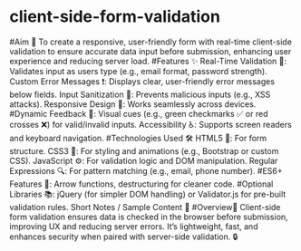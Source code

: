 # client-side-form-validation
#Aim 🎯
To create a responsive, user-friendly form with real-time client-side validation to ensure accurate data input before submission, enhancing user experience and reducing server load.
#Features ✨
Real-Time Validation 🚀: Validates input as users type (e.g., email format, password strength).
Custom Error Messages ❗: Displays clear, user-friendly error messages below fields.
Input Sanitization 🧼: Prevents malicious inputs (e.g., XSS attacks).
Responsive Design 📱: Works seamlessly across devices.
#Dynamic Feedback 🔔: Visual cues (e.g., green checkmarks ✅ or red crosses ❌) for valid/invalid inputs.
Accessibility ♿: Supports screen readers and keyboard navigation.
#Technologies Used 🛠️
HTML5 📝: For form structure.
CSS3 🎨: For styling and animations (e.g., Bootstrap or custom CSS).
JavaScript ⚙️: For validation logic and DOM manipulation.
Regular Expressions 🔍: For pattern matching (e.g., email, phone number).
#ES6+ Features 🚀: Arrow functions, destructuring for cleaner code.
#Optional Libraries 📚: jQuery (for simpler DOM handling) or Validator.js for pre-built validation rules.
Short Notes / Sample Content 📝
#Overview💝
Client-side form validation ensures data is checked in the browser before submission, improving UX and reducing server errors. It’s lightweight, fast, and enhances security when paired with server-side validation. 🔒
